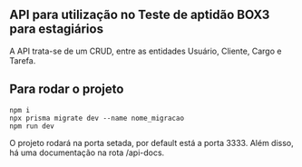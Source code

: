 ## API para utilização no Teste de aptidão BOX3 para estagiários

A API trata-se de um CRUD, entre as entidades Usuário, Cliente, Cargo e Tarefa.

## Para rodar o projeto 

```
npm i
npx prisma migrate dev --name nome_migracao
npm run dev 
```

O projeto rodará na porta setada, por default está a porta 3333. Além disso, há uma documentação na rota /api-docs.
